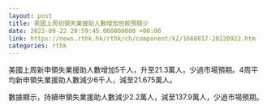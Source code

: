 ```yaml
---
layout: post
title: 美國上周初領失業援助人數增加但較預期少
date: 2022-09-22 20:59:45.000000000 +08:00
link: https://news.rthk.hk/rthk/ch/component/k2/1668017-20220922.htm
categories: rthk
---
```


美國上周新申領失業援助人數增加5千人，升至21.3萬人，少過市場預期。4周平均新申領失業援助人數減少6千人，減至21.675萬人。

數據顯示，持續申領失業援助人數減少2.2萬人，減至137.9萬人，少過市場預期。

